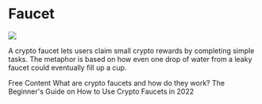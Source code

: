 # Faucet
![](https://academy-public.coinmarketcap.com/optimized-uploads/697546b8a5294768bba98e6a6e0fbc89.png)

A crypto faucet lets users claim small crypto rewards by completing simple tasks. The metaphor is based on how even one drop of water from a leaky faucet could eventually fill up a cup.

<ResourceGroupTitle>Free Content</ResourceGroupTitle>
<BadgeLink badgeText='Read' colorScheme='yellow' href='https://cointelegraph.com/news/what-are-crypto-faucets-and-how-do-they-work'>What are crypto faucets and how do they work?</BadgeLink>
<BadgeLink badgeText='Read' colorScheme='yellow' href='https://coinmarketcap.com/alexandria/article/the-beginner-s-guide-on-how-to-use-crypto-faucets'>The Beginner's Guide on How to Use Crypto Faucets in 2022</BadgeLink>